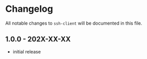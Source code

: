 # Changelog

All notable changes to `ssh-client` will be documented in this file.

## 1.0.0 - 202X-XX-XX

- initial release
